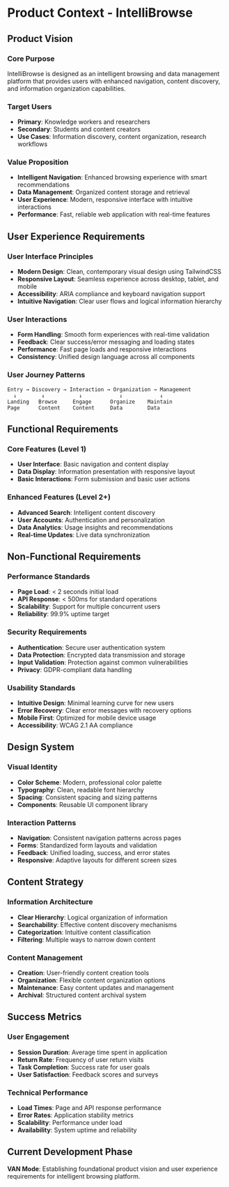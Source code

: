 # Product Context - IntelliBrowse

## Product Vision

### Core Purpose
IntelliBrowse is designed as an intelligent browsing and data management platform that provides users with enhanced navigation, content discovery, and information organization capabilities.

### Target Users
- **Primary**: Knowledge workers and researchers
- **Secondary**: Students and content creators
- **Use Cases**: Information discovery, content organization, research workflows

### Value Proposition
- **Intelligent Navigation**: Enhanced browsing experience with smart recommendations
- **Data Management**: Organized content storage and retrieval
- **User Experience**: Modern, responsive interface with intuitive interactions
- **Performance**: Fast, reliable web application with real-time features

## User Experience Requirements

### User Interface Principles
- **Modern Design**: Clean, contemporary visual design using TailwindCSS
- **Responsive Layout**: Seamless experience across desktop, tablet, and mobile
- **Accessibility**: ARIA compliance and keyboard navigation support
- **Intuitive Navigation**: Clear user flows and logical information hierarchy

### User Interactions
- **Form Handling**: Smooth form experiences with real-time validation
- **Feedback**: Clear success/error messaging and loading states
- **Performance**: Fast page loads and responsive interactions
- **Consistency**: Unified design language across all components

### User Journey Patterns
```
Entry → Discovery → Interaction → Organization → Management
  ↓        ↓           ↓            ↓            ↓
Landing   Browse     Engage      Organize    Maintain
Page      Content    Content     Data        Data
```

## Functional Requirements

### Core Features (Level 1)
- **User Interface**: Basic navigation and content display
- **Data Display**: Information presentation with responsive layout
- **Basic Interactions**: Form submission and basic user actions

### Enhanced Features (Level 2+)
- **Advanced Search**: Intelligent content discovery
- **User Accounts**: Authentication and personalization
- **Data Analytics**: Usage insights and recommendations
- **Real-time Updates**: Live data synchronization

## Non-Functional Requirements

### Performance Standards
- **Page Load**: < 2 seconds initial load
- **API Response**: < 500ms for standard operations
- **Scalability**: Support for multiple concurrent users
- **Reliability**: 99.9% uptime target

### Security Requirements
- **Authentication**: Secure user authentication system
- **Data Protection**: Encrypted data transmission and storage
- **Input Validation**: Protection against common vulnerabilities
- **Privacy**: GDPR-compliant data handling

### Usability Standards
- **Intuitive Design**: Minimal learning curve for new users
- **Error Recovery**: Clear error messages with recovery options
- **Mobile First**: Optimized for mobile device usage
- **Accessibility**: WCAG 2.1 AA compliance

## Design System

### Visual Identity
- **Color Scheme**: Modern, professional color palette
- **Typography**: Clean, readable font hierarchy
- **Spacing**: Consistent spacing and sizing patterns
- **Components**: Reusable UI component library

### Interaction Patterns
- **Navigation**: Consistent navigation patterns across pages
- **Forms**: Standardized form layouts and validation
- **Feedback**: Unified loading, success, and error states
- **Responsive**: Adaptive layouts for different screen sizes

## Content Strategy

### Information Architecture
- **Clear Hierarchy**: Logical organization of information
- **Searchability**: Effective content discovery mechanisms
- **Categorization**: Intuitive content classification
- **Filtering**: Multiple ways to narrow down content

### Content Management
- **Creation**: User-friendly content creation tools
- **Organization**: Flexible content organization options
- **Maintenance**: Easy content updates and management
- **Archival**: Structured content archival system

## Success Metrics

### User Engagement
- **Session Duration**: Average time spent in application
- **Return Rate**: Frequency of user return visits
- **Task Completion**: Success rate for user goals
- **User Satisfaction**: Feedback scores and surveys

### Technical Performance
- **Load Times**: Page and API response performance
- **Error Rates**: Application stability metrics
- **Scalability**: Performance under load
- **Availability**: System uptime and reliability

## Current Development Phase
**VAN Mode**: Establishing foundational product vision and user experience requirements for intelligent browsing platform. 